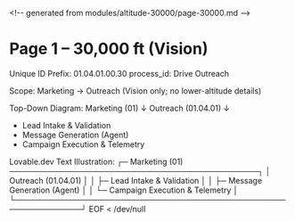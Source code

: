 <!--
─────────────────────────────────────────────
📁 CTB Classification Metadata
─────────────────────────────────────────────
CTB Branch: docs/pages
Barton ID: 06.01.07
Unique ID: CTB-E5440AF0
Blueprint Hash:
Last Updated: 2025-10-23
Enforcement: None
─────────────────────────────────────────────
-->

<\!-- generated from modules/altitude-30000/page-30000.md -->
# Page 1 – 30,000 ft (Vision)
Unique ID Prefix: 01.04.01.00.30
process_id: Drive Outreach

Scope: Marketing → Outreach (Vision only; no lower-altitude details)

Top-Down Diagram:
Marketing (01)
  ↓
Outreach (01.04.01)
  ↓
+ Lead Intake & Validation
+ Message Generation (Agent)
+ Campaign Execution & Telemetry

Lovable.dev Text Illustration:
┌─ Marketing (01) ─────────────────────────────────────────────┐
│   Outreach (01.04.01)                                       │
│     ├─ Lead Intake & Validation                             │
│     ├─ Message Generation (Agent)                           │
│     └─ Campaign Execution & Telemetry                       │
└──────────────────────────────────────────────────────────────┘
EOF < /dev/null
